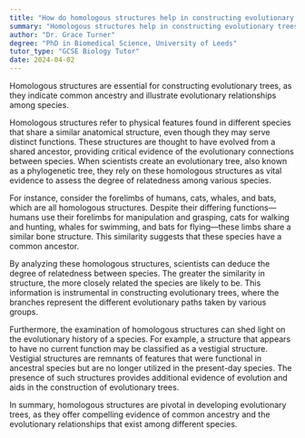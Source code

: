 ```yaml
---
title: "How do homologous structures help in constructing evolutionary trees?"
summary: "Homologous structures help in constructing evolutionary trees by indicating common ancestry and showing evolutionary relationships."
author: "Dr. Grace Turner"
degree: "PhD in Biomedical Science, University of Leeds"
tutor_type: "GCSE Biology Tutor"
date: 2024-04-02
---
```


Homologous structures are essential for constructing evolutionary trees, as they indicate common ancestry and illustrate evolutionary relationships among species.

Homologous structures refer to physical features found in different species that share a similar anatomical structure, even though they may serve distinct functions. These structures are thought to have evolved from a shared ancestor, providing critical evidence of the evolutionary connections between species. When scientists create an evolutionary tree, also known as a phylogenetic tree, they rely on these homologous structures as vital evidence to assess the degree of relatedness among various species.

For instance, consider the forelimbs of humans, cats, whales, and bats, which are all homologous structures. Despite their differing functions—humans use their forelimbs for manipulation and grasping, cats for walking and hunting, whales for swimming, and bats for flying—these limbs share a similar bone structure. This similarity suggests that these species have a common ancestor.

By analyzing these homologous structures, scientists can deduce the degree of relatedness between species. The greater the similarity in structure, the more closely related the species are likely to be. This information is instrumental in constructing evolutionary trees, where the branches represent the different evolutionary paths taken by various groups.

Furthermore, the examination of homologous structures can shed light on the evolutionary history of a species. For example, a structure that appears to have no current function may be classified as a vestigial structure. Vestigial structures are remnants of features that were functional in ancestral species but are no longer utilized in the present-day species. The presence of such structures provides additional evidence of evolution and aids in the construction of evolutionary trees.

In summary, homologous structures are pivotal in developing evolutionary trees, as they offer compelling evidence of common ancestry and the evolutionary relationships that exist among different species.
    